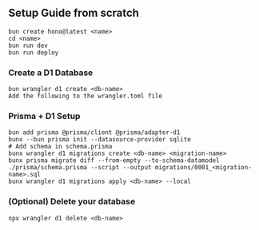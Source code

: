 ## Setup Guide from scratch

```
bun create hono@latest <name>
cd <name>
bun run dev
bun run deploy
```

### Create a D1 Database

```
bun wrangler d1 create <db-name>
Add the following to the wrangler.toml file
```

### Prisma + D1 Setup

```
bun add prisma @prisma/client @prisma/adapter-d1
bunx --bun prisma init --datasource-provider sqlite
# Add schema in schema.prisma
bunx wrangler d1 migrations create <db-name> <migration-name>
bunx prisma migrate diff --from-empty --to-schema-datamodel ./prisma/schema.prisma --script --output migrations/0001_<migration-name>.sql
bunx wrangler d1 migrations apply <db-name> --local
```

### (Optional) Delete your database

```
npx wrangler d1 delete <db-name>
```
